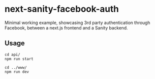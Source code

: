 # next-sanity-facebook-auth

Minimal working example, showcasing 3rd party authentication through
Facebook, between a next.js frontend and a Sanity backend.

## Usage

```
cd api/
npm run start

cd ../www/
npm run dev
```

